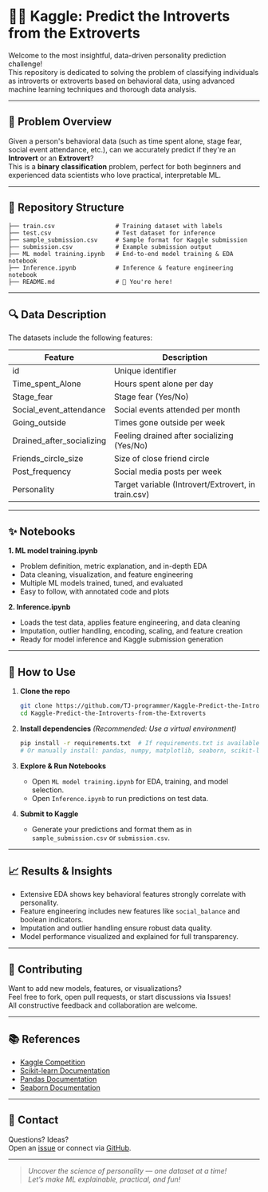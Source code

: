 # 🧑‍🔬 Kaggle: Predict the Introverts from the Extroverts

Welcome to the most insightful, data-driven personality prediction challenge!  
This repository is dedicated to solving the problem of classifying individuals as introverts or extroverts based on behavioral data, using advanced machine learning techniques and thorough data analysis.

---

## 🚩 Problem Overview

Given a person's behavioral data (such as time spent alone, stage fear, social event attendance, etc.), can we accurately predict if they're an **Introvert** or an **Extrovert**?  
This is a **binary classification** problem, perfect for both beginners and experienced data scientists who love practical, interpretable ML.

---

## 📂 Repository Structure

```
├── train.csv                 # Training dataset with labels
├── test.csv                  # Test dataset for inference
├── sample_submission.csv     # Sample format for Kaggle submission
├── submission.csv            # Example submission output
├── ML model training.ipynb   # End-to-end model training & EDA notebook
├── Inference.ipynb           # Inference & feature engineering notebook
├── README.md                 # 📄 You're here!
```

---

## 🔍 Data Description

The datasets include the following features:

| Feature                    | Description                                          |
|----------------------------|-----------------------------------------------------|
| id                         | Unique identifier                                   |
| Time_spent_Alone           | Hours spent alone per day                           |
| Stage_fear                 | Stage fear (Yes/No)                                 |
| Social_event_attendance    | Social events attended per month                    |
| Going_outside              | Times gone outside per week                         |
| Drained_after_socializing  | Feeling drained after socializing (Yes/No)          |
| Friends_circle_size        | Size of close friend circle                         |
| Post_frequency             | Social media posts per week                         |
| Personality                | Target variable (Introvert/Extrovert, in train.csv) |

---

## ✨ Notebooks

**1. ML model training.ipynb**  
- Problem definition, metric explanation, and in-depth EDA  
- Data cleaning, visualization, and feature engineering  
- Multiple ML models trained, tuned, and evaluated  
- Easy to follow, with annotated code and plots

**2. Inference.ipynb**  
- Loads the test data, applies feature engineering, and data cleaning  
- Imputation, outlier handling, encoding, scaling, and feature creation  
- Ready for model inference and Kaggle submission generation

---

## 🚀 How to Use

1. **Clone the repo**
    ```bash
    git clone https://github.com/TJ-programmer/Kaggle-Predict-the-Introverts-from-the-Extroverts.git
    cd Kaggle-Predict-the-Introverts-from-the-Extroverts
    ```

2. **Install dependencies**
    *(Recommended: Use a virtual environment)*
    ```bash
    pip install -r requirements.txt  # If requirements.txt is available
    # Or manually install: pandas, numpy, matplotlib, seaborn, scikit-learn, etc.
    ```

3. **Explore & Run Notebooks**
    - Open `ML model training.ipynb` for EDA, training, and model selection.
    - Open `Inference.ipynb` to run predictions on test data.

4. **Submit to Kaggle**
    - Generate your predictions and format them as in `sample_submission.csv` or `submission.csv`.

---

## 📈 Results & Insights

- Extensive EDA shows key behavioral features strongly correlate with personality.
- Feature engineering includes new features like `social_balance` and boolean indicators.
- Imputation and outlier handling ensure robust data quality.
- Model performance visualized and explained for full transparency.

---

## 🤝 Contributing

Want to add new models, features, or visualizations?  
Feel free to fork, open pull requests, or start discussions via Issues!  
All constructive feedback and collaboration are welcome.

---

## 📚 References

- [Kaggle Competition](https://www.kaggle.com/competitions/playground-series-s5e7)
- [Scikit-learn Documentation](https://scikit-learn.org/stable/)
- [Pandas Documentation](https://pandas.pydata.org/)
- [Seaborn Documentation](https://seaborn.pydata.org/)

---

## 💬 Contact

Questions? Ideas?  
Open an [issue](https://github.com/TJ-programmer/Kaggle-Predict-the-Introverts-from-the-Extroverts/issues) or connect via [GitHub](https://github.com/TJ-programmer).

---

> *Uncover the science of personality — one dataset at a time!*  
> *Let’s make ML explainable, practical, and fun!*
